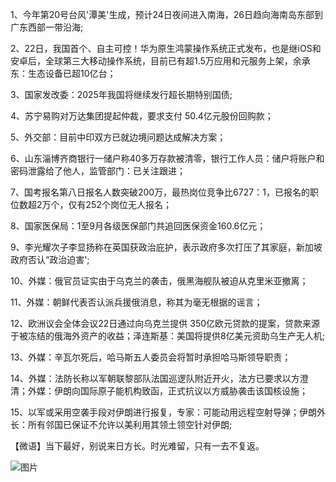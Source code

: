 1、今年第20号台风'潭美'生成，预计24日夜间进入南海，26日趋向海南岛东部到广东西部一带沿海;

2、22日，我国首个、自主可控！华为原生鸿蒙操作系统正式发布，也是继iOS和安卓后，全球第三大移动操作系统，目前已有超1.5万应用和元服务上架，余承东：生态设备已超10亿台；

3、国家发改委：2025年我国将继续发行超长期特别国债;

4、苏宁易购对万达集团提起仲裁，要求支付 50.4亿元股份回购款；

5、外交部：目前中印双方已就边境问题达成解决方案；

6、山东淄博齐商银行一储户称40多万存款被清零，银行工作人员：储户将账户和密码泄露给了他人，监管部门：已关注跟进；

7、国考报名第八日报名人数突破200万，最热岗位竞争比6727：1，已报名的职位数超2万个，仅有252个岗位无人报名；

8、国家医保局：1至9月各级医保部门共追回医保资金160.6亿元；

9、李光耀次子李显扬称在英国获政治庇护，表示政府多次打压了其家庭，新加坡政府否认“政治迫害';

10、外媒：俄官员证实由于乌克兰的袭击，俄黑海舰队被迫从克里米亚撤离；

11、外媒：朝鲜代表否认派兵援俄消息，称其为毫无根据的谣言；

12、欧洲议会全体会议22日通过向乌克兰提供 350亿欧元贷款的提案，贷款来源于被冻结的俄海外资产的收益；泽连斯基：美国将提供8亿美元资助乌生产无人机;

13、外媒：辛瓦尔死后，哈马斯五人委员会将暂时承担哈马斯领导职责；

14、外媒：法防长称以军朝联黎部队法国巡逻队附近开火，法方已要求以方澄清；外媒：伊朗向国际原子能机构致函，正式抗议以方威胁袭击该国核设施；

15、以军或采用空袭手段对伊朗进行报复，专家：可能动用远程空射导弹；伊朗外长：所有邻国已保证不允许以美利用其领土领空针对伊朗;

【微语】当下最好，别说来日方长。时光难留，只有一去不复返。

![图片](https://api.03c3.cn/api/zb)
